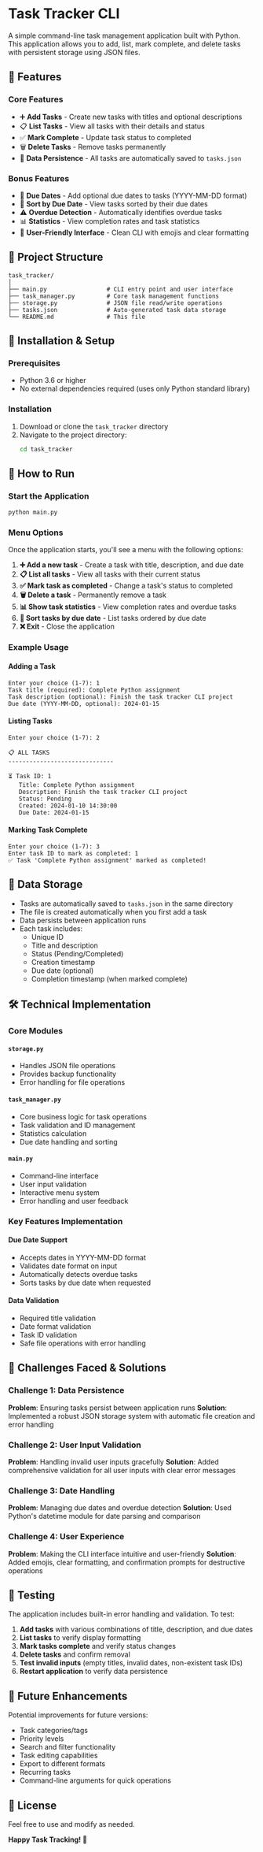 # Task Tracker CLI

A simple command-line task management application built with Python. This application allows you to add, list, mark complete, and delete tasks with persistent storage using JSON files.

## 🚀 Features

### Core Features
- ➕ **Add Tasks** - Create new tasks with titles and optional descriptions
- 📋 **List Tasks** - View all tasks with their details and status
- ✅ **Mark Complete** - Update task status to completed
- 🗑️ **Delete Tasks** - Remove tasks permanently
- 💾 **Data Persistence** - All tasks are automatically saved to `tasks.json`

### Bonus Features
- 📅 **Due Dates** - Add optional due dates to tasks (YYYY-MM-DD format)
- 🔄 **Sort by Due Date** - View tasks sorted by their due dates
- ⚠️ **Overdue Detection** - Automatically identifies overdue tasks
- 📊 **Statistics** - View completion rates and task statistics
- 🎨 **User-Friendly Interface** - Clean CLI with emojis and clear formatting

## 📁 Project Structure

```
task_tracker/
│
├── main.py                 # CLI entry point and user interface
├── task_manager.py         # Core task management functions
├── storage.py              # JSON file read/write operations
├── tasks.json              # Auto-generated task data storage
└── README.md               # This file
```

## 🔧 Installation & Setup

### Prerequisites
- Python 3.6 or higher
- No external dependencies required (uses only Python standard library)

### Installation
1. Download or clone the `task_tracker` directory
2. Navigate to the project directory:
   ```bash
   cd task_tracker
   ```

## 📖 How to Run

### Start the Application
```bash
python main.py
```

### Menu Options
Once the application starts, you'll see a menu with the following options:

1. **➕ Add a new task** - Create a task with title, description, and due date
2. **📋 List all tasks** - View all tasks with their current status
3. **✅ Mark task as completed** - Change a task's status to completed
4. **🗑️ Delete a task** - Permanently remove a task
5. **📊 Show task statistics** - View completion rates and overdue tasks
6. **🔄 Sort tasks by due date** - List tasks ordered by due date
7. **❌ Exit** - Close the application

### Example Usage

#### Adding a Task
```
Enter your choice (1-7): 1
Task title (required): Complete Python assignment
Task description (optional): Finish the task tracker CLI project
Due date (YYYY-MM-DD, optional): 2024-01-15
```

#### Listing Tasks
```
Enter your choice (1-7): 2

📋 ALL TASKS
------------------------------

⏳ Task ID: 1
   Title: Complete Python assignment
   Description: Finish the task tracker CLI project
   Status: Pending
   Created: 2024-01-10 14:30:00
   Due Date: 2024-01-15
```

#### Marking Task Complete
```
Enter your choice (1-7): 3
Enter task ID to mark as completed: 1
✅ Task 'Complete Python assignment' marked as completed!
```

## 💾 Data Storage

- Tasks are automatically saved to `tasks.json` in the same directory
- The file is created automatically when you first add a task
- Data persists between application runs
- Each task includes:
  - Unique ID
  - Title and description
  - Status (Pending/Completed)
  - Creation timestamp
  - Due date (optional)
  - Completion timestamp (when marked complete)

## 🛠️ Technical Implementation

### Core Modules

#### `storage.py`
- Handles JSON file operations
- Provides backup functionality
- Error handling for file operations

#### `task_manager.py`
- Core business logic for task operations
- Task validation and ID management
- Statistics calculation
- Due date handling and sorting

#### `main.py`
- Command-line interface
- User input validation
- Interactive menu system
- Error handling and user feedback

### Key Features Implementation

#### Due Date Support
- Accepts dates in YYYY-MM-DD format
- Validates date format on input
- Automatically detects overdue tasks
- Sorts tasks by due date when requested

#### Data Validation
- Required title validation
- Date format validation
- Task ID validation
- Safe file operations with error handling

## 🎯 Challenges Faced & Solutions

### Challenge 1: Data Persistence
**Problem**: Ensuring tasks persist between application runs
**Solution**: Implemented a robust JSON storage system with automatic file creation and error handling

### Challenge 2: User Input Validation
**Problem**: Handling invalid user inputs gracefully
**Solution**: Added comprehensive validation for all user inputs with clear error messages

### Challenge 3: Date Handling
**Problem**: Managing due dates and overdue detection
**Solution**: Used Python's datetime module for date parsing and comparison

### Challenge 4: User Experience
**Problem**: Making the CLI interface intuitive and user-friendly
**Solution**: Added emojis, clear formatting, and confirmation prompts for destructive operations

## 🧪 Testing

The application includes built-in error handling and validation. To test:

1. **Add tasks** with various combinations of title, description, and due dates
2. **List tasks** to verify display formatting
3. **Mark tasks complete** and verify status changes
4. **Delete tasks** and confirm removal
5. **Test invalid inputs** (empty titles, invalid dates, non-existent task IDs)
6. **Restart application** to verify data persistence

## 🔮 Future Enhancements

Potential improvements for future versions:
- Task categories/tags
- Priority levels
- Search and filter functionality
- Task editing capabilities
- Export to different formats
- Recurring tasks
- Command-line arguments for quick operations

## 📝 License
Feel free to use and modify as needed.


**Happy Task Tracking! 🎉**
